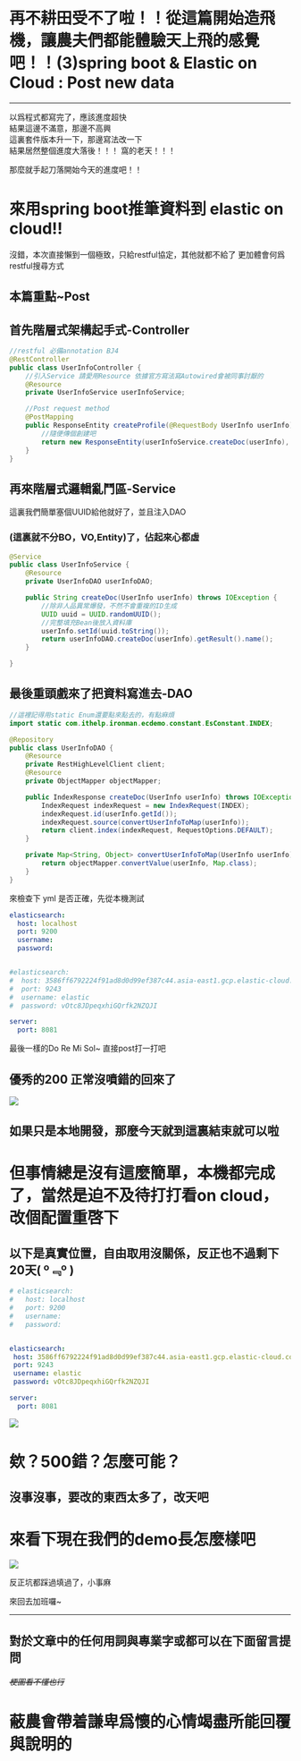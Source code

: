 # 再不耕田受不了啦！！從這篇開始造飛機，讓農夫們都能體驗天上飛的感覺吧！！(3)spring boot & Elastic on Cloud : Post new data

---
以爲程式都寫完了，應該進度超快  
結果這邊不滿意，那邊不高興   
這裏套件版本升一下，那邊寫法改一下  
結果居然整個進度大落後！！！
窩的老天！！！

那麼就手起刀落開始今天的進度吧！！
# 來用spring boot推筆資料到 elastic on cloud!!  


沒錯，本次直接懶到一個極致，只給restful協定，其他就都不給了
更加體會何爲restful搜尋方式

## 本篇重點~Post

## 首先階層式架構起手式-Controller
```java
//restful 必備annotation BJ4
@RestController
public class UserInfoController {
    //引入Service 請愛用Resource 依據官方寫法寫Autowired會被同事討厭的
    @Resource
    private UserInfoService userInfoService;

    //Post request method
    @PostMapping
    public ResponseEntity createProfile(@RequestBody UserInfo userInfo) throws Exception {
        //隨便傳個創建吧
        return new ResponseEntity(userInfoService.createDoc(userInfo), HttpStatus.CREATED);
    }
}

```

## 再來階層式邏輯亂鬥區-Service
這裏我們簡單塞個UUID給他就好了，並且注入DAO
### (這裏就不分BO，VO,Entity)了，佔起來心都虛 
```java
@Service
public class UserInfoService {
    @Resource
    private UserInfoDAO userInfoDAO;

    public String createDoc(UserInfo userInfo) throws IOException {
        //除非人品異常爆發，不然不會重複的ID生成
        UUID uuid = UUID.randomUUID();
        //完整填充Bean後放入資料庫
        userInfo.setId(uuid.toString());
        return userInfoDAO.createDoc(userInfo).getResult().name();
    }

}
```
## 最後重頭戲來了把資料寫進去-DAO  
```java
//這裡記得用static Enum還要點來點去的，有點麻煩
import static com.ithelp.ironman.ecdemo.constant.EsConstant.INDEX;

@Repository
public class UserInfoDAO {
    @Resource
    private RestHighLevelClient client;
    @Resource
    private ObjectMapper objectMapper;

    public IndexResponse createDoc(UserInfo userInfo) throws IOException {
        IndexRequest indexRequest = new IndexRequest(INDEX);
        indexRequest.id(userInfo.getId());
        indexRequest.source(convertUserInfoToMap(userInfo));
        return client.index(indexRequest, RequestOptions.DEFAULT);
    }

    private Map<String, Object> convertUserInfoToMap(UserInfo userInfo) {
        return objectMapper.convertValue(userInfo, Map.class);
    }
}
```

來檢查下 yml 是否正確，先從本機測試

```yml
elasticsearch:
  host: localhost
  port: 9200
  username:
  password:


#elasticsearch:
#  host: 3586ff6792224f91ad8d0d99ef387c44.asia-east1.gcp.elastic-cloud.com
#  port: 9243
#  username: elastic
#  password: vOtc8JDpeqxhiGQrfk2NZQJI

server:
  port: 8081
```

最後一樣的Do Re Mi Sol~
直接post打一打吧

## 優秀的200 正常沒噴錯的回來了
![](https://CY810912.github.io/th12img/springboot/projectPost1.png)   

## 如果只是本地開發，那麼今天就到這裏結束就可以啦

# 但事情總是沒有這麼簡單，本機都完成了，當然是迫不及待打打看on cloud，改個配置重啓下
## 以下是真實位置，自由取用沒關係，反正也不過剩下20天( º﹃º )
```yml
# elasticsearch:
#   host: localhost
#   port: 9200
#   username:
#   password:


elasticsearch:
 host: 3586ff6792224f91ad8d0d99ef387c44.asia-east1.gcp.elastic-cloud.com
 port: 9243
 username: elastic
 password: vOtc8JDpeqxhiGQrfk2NZQJI

server:
  port: 8081
```

![](https://cy810912.github.io/th12img/springboot/projectPostErr2.png)   

# 欸？500錯？怎麼可能？
##  沒事沒事，要改的東西太多了，改天吧
# 來看下現在我們的demo長怎麼樣吧

![](https://CY810912.github.io/th12img/springboot/sc.png)   


反正坑都踩過填過了，小事麻

來回去加班囉~

---
## 對於文章中的任何用詞與專業字或都可以在下面留言提問 
###### ~~梗圖看不懂也行~~
# 蔽農會帶着謙卑爲懷的心情竭盡所能回覆與說明的
